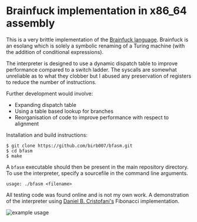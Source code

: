 # Brainfuck implementation in x86_64 assembly

This is a very brittle implementation of the [Brainfuck language](http://www.muppetlabs.com/~breadbox/bf/). Brainfuck is an esolang which is solely a symbolic renaming of a Turing machine (with the addition of conditional expressions).

The interpreter is designed to use a dynamic dispatch table to improve performance compared to a switch ladder. The syscalls are somewhat unreliable as to what they clobber but I abused any preservation of registers to reduce the number of instructions.

Further development would involve:
- Expanding dispatch table
- Using a table based lookup for branches
- Reorganisation of code to improve performance with respect to alignment

Installation and build instructions:
```
$ git clone https://github.com/birb007/bfasm.git
$ cd bfasm
$ make
```

A `bfasm` executable should then be present in the main repository directory. To use the interpreter, specify a sourcefile in the command line arguments.
```
usage: ./bfasm <filename>
```

All testing code was found online and is not my own work. A demonstration of the interpreter using [Daniel B. Cristofani's](http://www.hevanet.com/cristofd/brainfuck/) Fibonacci implementation.

![example usage]()
